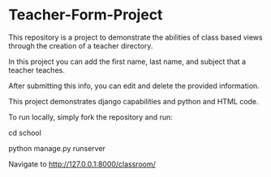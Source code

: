 # Teacher-Form-Project

This repository is a project to demonstrate the abilities of class based views through the creation of a teacher directory.

In this project you can add the first name, last name, and subject that a teacher teaches.

After submitting this info, you can edit and delete the provided information.

This project demonstrates django capabilities and python and HTML code.

To run locally, simply fork the repository and run:

cd school

python manage.py runserver

Navigate to http://127.0.0.1:8000/classroom/